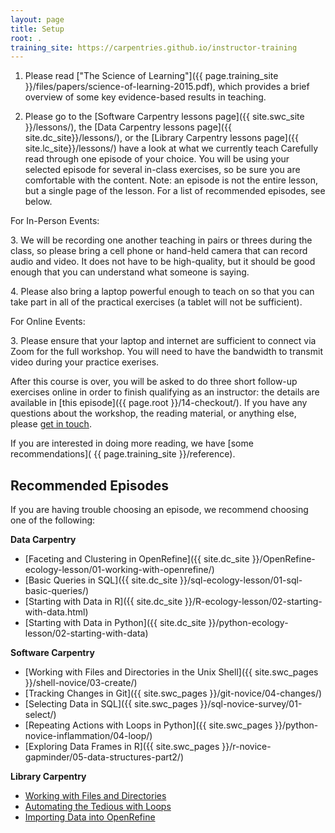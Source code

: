 ```yaml
---
layout: page
title: Setup
root: .
training_site: https://carpentries.github.io/instructor-training
---
```


1.  Please read ["The Science of Learning"]({{ page.training_site }}/files/papers/science-of-learning-2015.pdf), which provides a brief overview of some key evidence-based results in teaching.

2.  Please go to the [Software Carpentry lessons page]({{ site.swc_site }}/lessons/),
    the [Data Carpentry lessons page]({{ site.dc_site}}/lessons/), or the [Library Carpentry lessons page]({{ site.lc_site}}/lessons/) 
    have a look at what we currently teach Carefully read through one episode of your choice. You will be using your selected episode for several in-class 
    exercises, so be sure you are comfortable with the content. Note: an episode is not the entire lesson, but a single page of the lesson. For a list of 
    recommended episodes, see below.

For In-Person Events: 

3\.  We will be recording one another teaching in pairs or threes during the class,
    so please bring a cell phone or hand-held camera that can record audio and video.
    It does not have to be high-quality, but it should be good enough that you can understand what someone is saying.

4\.  Please also bring a laptop powerful enough to teach on so that you can take part in all of the practical exercises
    (a tablet will not be sufficient).

For Online Events:

3\. Please ensure that your laptop and internet are sufficient to connect via Zoom for the full workshop. You will need to have
    the bandwidth to transmit video during your practice exerises.

After this course is over,
you will be asked to do three short follow-up exercises online in order to finish qualifying as an instructor:
the details are available in [this episode]({{ page.root }}/14-checkout/).
If you have any questions about the workshop, the reading material, or anything else, please [get in touch](mailto:checkout@carpentries.org).

If you are interested in doing more reading, we have [some recommendations]( {{ page.training_site }}/reference).

Recommended Episodes
--------

If you are having trouble choosing an episode, we recommend choosing one of the following: 

**Data Carpentry**

* [Faceting and Clustering in OpenRefine]({{ site.dc_site }}/OpenRefine-ecology-lesson/01-working-with-openrefine/)
* [Basic Queries in SQL]({{ site.dc_site }}/sql-ecology-lesson/01-sql-basic-queries/)
* [Starting with Data in R]({{ site.dc_site }}/R-ecology-lesson/02-starting-with-data.html)
* [Starting with Data in Python]({{ site.dc_site }}/python-ecology-lesson/02-starting-with-data)

**Software Carpentry**

* [Working with Files and Directories in the Unix Shell]({{ site.swc_pages }}/shell-novice/03-create/)
* [Tracking Changes in Git]({{ site.swc_pages }}/git-novice/04-changes/)
* [Selecting Data in SQL]({{ site.swc_pages }}/sql-novice-survey/01-select/)
* [Repeating Actions with Loops in Python]({{ site.swc_pages }}/python-novice-inflammation/04-loop/)
* [Exploring Data Frames in R]({{ site.swc_pages }}/r-novice-gapminder/05-data-structures-part2/)

**Library Carpentry**

* [Working with Files and Directories](https://librarycarpentry.org/lc-shell/03-working-with-files-and-folders/index.html)  
* [Automating the Tedious with Loops](https://librarycarpentry.github.io/lc-shell/04-loops/index.html)
* [Importing Data into OpenRefine](https://librarycarpentry.org/lc-open-refine/02-importing-data/index.html)
